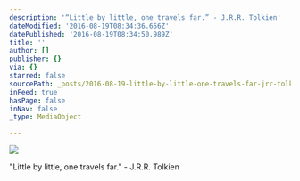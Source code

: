 ```yaml
---
description: '“Little by little, one travels far.” - J.R.R. Tolkien'
dateModified: '2016-08-19T08:34:36.656Z'
datePublished: '2016-08-19T08:34:50.989Z'
title: ''
author: []
publisher: {}
via: {}
starred: false
sourcePath: _posts/2016-08-19-little-by-little-one-travels-far-jrr-tolkien.md
inFeed: true
hasPage: false
inNav: false
_type: MediaObject

---
```

![](https://the-grid-user-content.s3-us-west-2.amazonaws.com/ef0a1ebb-151a-4fcb-aa81-3ea25430dc5f.png)

"Little by little, one travels far." - J.R.R. Tolkien